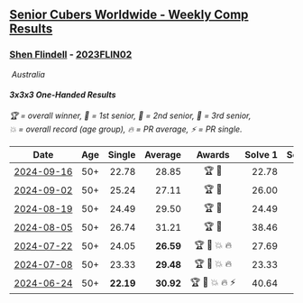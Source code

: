 <style>table {white-space: nowrap;}</style>
<link rel="stylesheet" type="text/css" href="/scw-comp/css/flags.css" />

## [Senior Cubers Worldwide - Weekly Comp Results](/scw-comp/results/)
### [Shen Flindell](README.md) - [2023FLIN02](https://www.worldcubeassociation.org/persons/2023FLIN02?event=333oh)

<i class="flag flag-AU" />&nbsp;Australia

#### 3x3x3 One-Handed Results

<span style="white-space: nowrap;">🏆 = overall winner</span>, <span style="white-space: nowrap;">🥇 = 1st senior</span>, <span style="white-space: nowrap;">🥈 = 2nd senior</span>, <span style="white-space: nowrap;">🥉 = 3rd senior</span>, <span style="white-space: nowrap;">💥 = overall record (age group)</span>, <span style="white-space: nowrap;">🔥 = PR average</span>, <span style="white-space: nowrap;">⚡ = PR single</span>.

| Date | Age | Single | Average | Awards | Solve 1 | Solve 2 | Solve 3 | Solve 4 | Solve 5 | Video |
| :--: | :--: | --: | --: | :--: | --: | --: | --: | --: | --: | :-- |
| [2024-09-16](../../results/2024-09-16/333oh.md) | 50+ | 22.78 | 28.85 | 🏆 🥇 | 22.78 | 30.42 | 32.37 | 30.92 | 25.22 | [Desktop](https://www.facebook.com/745394767/videos/1893782851105761) / [Mobile](https://m.facebook.com/745394767/videos/1893782851105761) |
| [2024-09-02](../../results/2024-09-02/333oh.md) | 50+ | 25.24 | 27.11 | 🏆 🥇 | 26.00 | 28.68 | 26.80 | 28.52 | 25.24 | [Desktop](https://www.facebook.com/745394767/videos/843370041113574) / [Mobile](https://m.facebook.com/745394767/videos/843370041113574) |
| [2024-08-19](../../results/2024-08-19/333oh.md) | 50+ | 24.49 | 29.50 | 🏆 🥇 | 24.49 | 30.03 | 27.35 | 36.02 | 31.11 | [Desktop](https://www.facebook.com/745394767/videos/1675794166530041) / [Mobile](https://m.facebook.com/745394767/videos/1675794166530041) |
| [2024-08-05](../../results/2024-08-05/333oh.md) | 50+ | 26.74 | 31.21 | 🏆 🥇 | 38.46 | 27.77 | 26.74 | 34.89 | 30.97 | [Desktop](https://www.facebook.com/745394767/videos/880587087288975) / [Mobile](https://m.facebook.com/745394767/videos/880587087288975) |
| [2024-07-22](../../results/2024-07-22/333oh.md) | 50+ | 24.05 | **26.59** | 🏆 🥇 💥 🔥 | 27.69 | 26.94 | 24.05 | 28.05 | 25.15 | [Desktop](https://www.facebook.com/events/909767637577126/permalink/915607280326495) / [Mobile](https://m.facebook.com/events/909767637577126?view=permalink&id=915607280326495) |
| [2024-07-08](../../results/2024-07-08/333oh.md) | 50+ | 23.33 | **29.48** | 🏆 🥇 💥 🔥 | 23.33 | 29.43 | 34.48 | 29.56 | 29.44 | [Desktop](https://www.facebook.com/745394767/videos/1624176771485453) / [Mobile](https://m.facebook.com/745394767/videos/1624176771485453) |
| [2024-06-24](../../results/2024-06-24/333oh.md) | 50+ | **22.19** | **30.92** | 🏆 🥇 💥 🔥 ⚡ | 40.64 | 28.19 | **22.19** | 36.17 | 28.39 | [Desktop](https://www.facebook.com/745394767/videos/354205767706120) / [Mobile](https://m.facebook.com/745394767/videos/354205767706120) |


<!-- Global site tag (gtag.js) - Google Analytics -->
<script async src="https://www.googletagmanager.com/gtag/js?id=UA-86348435-3"></script>
<script>window.dataLayer = window.dataLayer || []; function gtag() {dataLayer.push(arguments);} gtag('js', new Date()); gtag('config', 'UA-86348435-3');</script>
